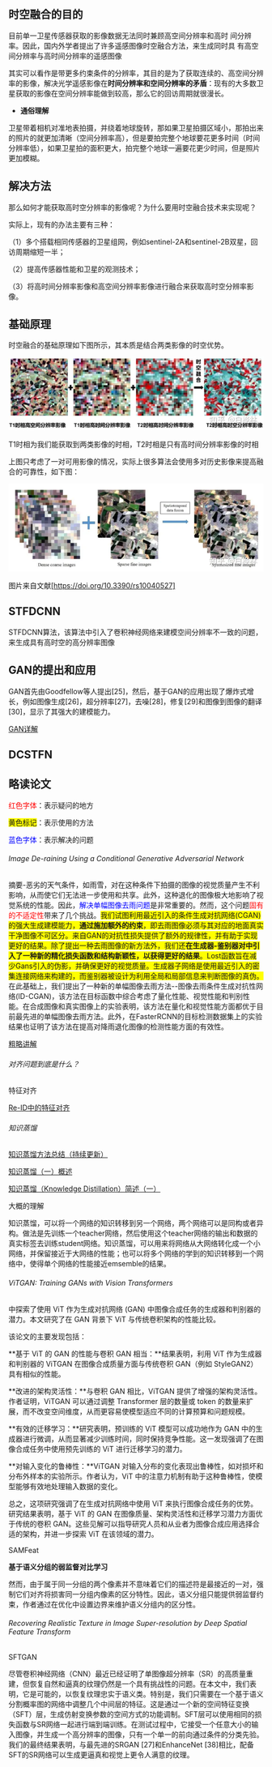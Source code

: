 



## 时空融合的目的

目前单一卫星传感器获取的影像数据无法同时兼顾高空间分辨率和高时 间分辨率。因此，国内外学者提出了许多遥感图像时空融合方法，来生成同时具 有高空间分辨率与高时间分辨率的遥感图像

其实可以看作是带更多约束条件的分辨率，其目的是为了获取连续的、高空间分辨率的影像，解决光学遥感影像在**时间分辨率和空间分辨率的矛盾**：现有的大多数卫星获取的影像在空间分辨率能做到较高，那么它的回访周期就很漫长。

- **通俗理解**

卫星带着相机对准地表拍摄，并绕着地球旋转，那如果卫星拍摄区域小，那拍出来的照片的就更加清晰（空间分辨率高），但是要拍完整个地球要花更多时间（时间分辨率低），如果卫星拍的面积更大，拍完整个地球一遍要花更少时间，但是照片更加模糊。



## 解决方法

那么如何才能获取高时空分辨率的影像呢？为什么要用时空融合技术来实现呢？

实际上，现有的办法主要有三种：

（1）多个搭载相同传感器的卫星组网，例如sentinel-2A和sentinel-2B双星，回访周期缩短一半；

（2）提高传感器性能和卫星的观测技术；

（3）将高时间分辨率影像和高空间分辨率影像进行融合来获取高时空分辨率影像。



## 基础原理

时空融合的基础原理如下图所示，其本质是结合两类影像的时空优势。

![img](image/资料收集/v2-60ca33f0bdcdfbd3fa76fb72ea5fc08d_720w.webp)

T1时相为我们能获取到两类影像的时相，T2时相是只有高时间分辨率影像的时相

上图只考虑了一对可用影像的情况，实际上很多算法会使用多对历史影像来提高融合的可靠性，如下图：

![img](image/资料收集/v2-8150de4ce4e2b14376d90c0015b6d602_720w.webp)

图片来自文献[https://doi.org/10.3390/rs10040527]



## STFDCNN

STFDCNN算法，该算法中引入了卷积神经网络来建模空间分辨率不一致的问题，来生成具有高时空的高分辨率图像







## GAN的提出和应用

GAN首先由Goodfellow等人提出[25]，然后，基于GAN的应用出现了爆炸式增长，例如图像生成[26]，超分辨率[27]，去噪[28]，修复[29]和图像到图像的翻译[30]，显示了其强大的建模能力。

[GAN详解](https://zhuanlan.zhihu.com/p/408766083)





## DCSTFN





## 略读论文

<span style='color:red'>红色字体</span>：表示疑问的地方

<span style="background-color: yellow;">黄色标记</span>：表示使用的方法

<span style=color:blue>蓝色字体</span>：表示解决的问题



###### Image De-raining Using a Conditional Generative Adversarial Network

摘要-恶劣的天气条件，如雨雪，对在这种条件下拍摄的图像的视觉质量产生不利影响，从而使它们无法进一步使用和共享。此外，这种退化的图像极大地影响了视觉系统的性能。因此，<span style=color:blue>解决单幅图像去雨问题</span>是非常重要的。然而，这个问题<span style='color:red'>固有的不适定性</span>带来了几个挑战。<span style="background-color: yellow;">我们试图利用最近引入的条件生成对抗网络(CGAN)的强大生成建模能力，**通过施加额外的约束**，即去雨图像必须与其对应的地面真实干净图像不可区分。来自GAN的对抗性损失提供了额外的规律性，并有助于实现更好的结果。除了提出一种去雨图像的新方法外，我们还**在生成器-鉴别器对中引入了一种新的精化损失函数和结构新颖性，以获得更好的结果**。Lost函数旨在减少Gans引入的伪影，并确保更好的视觉质量。生成器子网络是使用最近引入的密集连接网络来构建的，而鉴别器被设计为利用全局和局部信息来判断图像的真伪。</span>在此基础上，我们提出了一种新的单幅图像去雨方法--图像去雨条件生成对抗性网络(ID-CGAN)，该方法在目标函数中综合考虑了量化性能、视觉性能和判别性能。在合成图像和真实图像上的实验表明，该方法在量化和视觉性能方面都优于目前最先进的单幅图像去雨方法。此外，在FasterRCNN的目标检测数据集上的实验结果也证明了该方法在提高对降雨退化图像的检测性能方面的有效性。

[粗略讲解](https://blog.csdn.net/mmdbhs/article/details/122170935)













###### 对齐问题到底是什么？

特征对齐

[Re-ID中的特征对齐](https://zhuanlan.zhihu.com/p/126722559)







###### 知识蒸馏

[知识蒸馏方法总结（持续更新）](https://zhuanlan.zhihu.com/p/603748226)

[知识蒸馏（一）概述](https://zhuanlan.zhihu.com/p/581286422)

[知识蒸馏（Knowledge Distillation）简述（一）](https://zhuanlan.zhihu.com/p/81467832)

大概的理解

知识蒸馏，可以将一个网络的知识转移到另一个网络，两个网络可以是同构或者异构。做法是先训练一个teacher网络，然后使用这个teacher网络的输出和数据的真实标签去训练student网络。知识蒸馏，可以用来将网络从大网络转化成一个小网络，并保留接近于大网络的性能；也可以将多个网络的学到的知识转移到一个网络中，使得单个网络的性能接近emsemble的结果。







###### ViTGAN: Training GANs with Vision Transformers

中探索了使用 ViT 作为生成对抗网络 (GAN) 中图像合成任务的生成器和判别器的潜力。本文研究了在 GAN 背景下 ViT 与传统卷积架构的性能比较。

该论文的主要发现包括：

**基于 ViT 的 GAN 的性能与卷积 GAN 相当：**结果表明，利用 ViT 作为生成器和判别器的 ViTGAN 在图像合成质量方面与传统卷积 GAN（例如 StyleGAN2）具有相似的性能。

**改进的架构灵活性：**与卷积 GAN 相比，ViTGAN 提供了增强的架构灵活性。作者证明，ViTGAN 可以通过调整 Transformer 层的数量或 token 的数量来扩展，而不改变空间维度，从而更容易使模型适应不同的计算预算和问题规模。

**有效的迁移学习：**研究表明，预训练的 ViT 模型可以成功地作为 GAN 中的生成器进行微调，从而显著减少训练时间，同时保持竞争性能。这一发现强调了在图像合成任务中使用预先训练的 ViT 进行迁移学习的潜力。

**对输入变化的鲁棒性：**ViTGAN 对输入分布的变化表现出鲁棒性，如对损坏和分布外样本的实验所示。作者认为，ViT 中的注意力机制有助于这种鲁棒性，使模型能够有效地处理输入数据的变化。

总之，这项研究强调了在生成对抗网络中使用 ViT 来执行图像合成任务的优势。研究结果表明，基于 ViT 的 GAN 在图像质量、架构灵活性和迁移学习潜力方面优于传统的卷积 GAN。这些见解可以指导研究人员和从业者为图像合成应用选择合适的架构，并进一步探索 ViT 在该领域的潜力。









SAMFeat

**基于语义分组的弱监督对比学习**

然而，由于属于同一分组的两个像素并不意味着它们的描述符是最接近的一对，强制它们对齐将损害同一分组内像素的区分特性。因此，语义分组只能提供弱监督约束，作者通过在优化中设置边界来维护语义分组内的区分性。





###### Recovering Realistic Texture in Image Super-resolution by Deep Spatial Feature Transform

SFTGAN

尽管卷积神经网络（CNN）最近已经证明了单图像超分辨率（SR）的高质量重建，但恢复自然和逼真的纹理仍然是一个具有挑战性的问题。在本文中，我们表明，它是可能的，以恢复纹理忠实于语义类。特别是，我们只需要在一个基于语义分割概率图的网络中调整几个中间层的特征。这是通过一个新的空间特征变换（SFT）层，生成仿射变换参数的空间方式的功能调制。SFT层可以使用相同的损失函数与SR网络一起进行端到端训练。在测试过程中，它接受一个任意大小的输入图像，并生成一个高分辨率的图像，只有一个单一的前向通过条件的分类先验。我们的最终结果表明，与最先进的SRGAN [27]和EnhanceNet [38]相比，配备SFT的SR网络可以生成更逼真和视觉上更令人满意的纹理。

